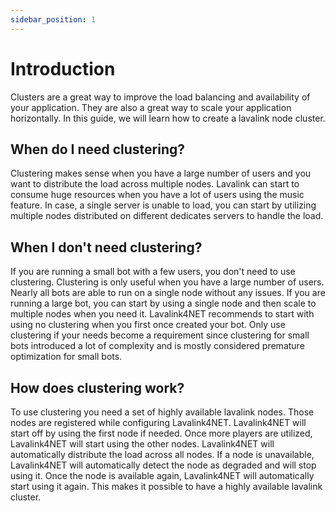 ```yaml
---
sidebar_position: 1
---
```


# Introduction

Clusters are a great way to improve the load balancing and availability of your application. They are also a great way to scale your application horizontally. In this guide, we will learn how to create a lavalink node cluster.

## When do I need clustering?

Clustering makes sense when you have a large number of users and you want to distribute the load across multiple nodes. Lavalink can start to consume huge resources when you have a lot of users using the music feature. In case, a single server is unable to load, you can start by utilizing multiple nodes distributed on different dedicates servers to handle the load.

## When I don't need clustering?

If you are running a small bot with a few users, you don't need to use clustering. Clustering is only useful when you have a large number of users. Nearly all bots are able to run on a single node without any issues. If you are running a large bot, you can start by using a single node and then scale to multiple nodes when you need it. Lavalink4NET recommends to start with using no clustering when you first once created your bot. Only use clustering if your needs become a requirement since clustering for small bots introduced a lot of complexity and is mostly considered premature optimization for small bots.

## How does clustering work?

To use clustering you need a set of highly available lavalink nodes. Those nodes are registered while configuring Lavalink4NET. Lavalink4NET will start off by using the first node if needed. Once more players are utilized, Lavalink4NET will start using the other nodes. Lavalink4NET will automatically distribute the load across all nodes. If a node is unavailable, Lavalink4NET will automatically detect the node as degraded and will stop using it. Once the node is available again, Lavalink4NET will automatically start using it again. This makes it possible to have a highly available lavalink cluster.
